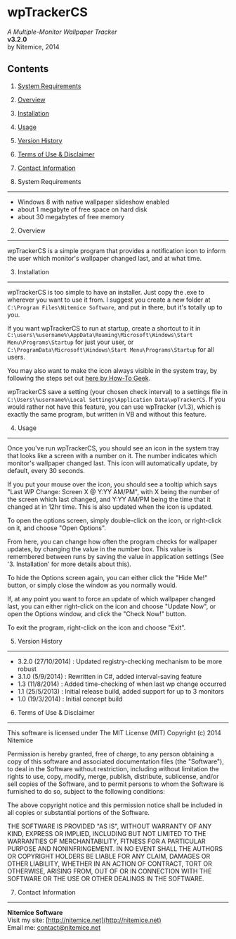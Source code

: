 ﻿wpTrackerCS
=====================================
*A Multiple-Monitor Wallpaper Tracker*  
**v3.2.0**  
by Nitemice, 2014  
  
Contents 
--------

1. [System Requirements](#1-system-requirements)
2. [Overview](#2-overview)
3. [Installation](#3-installation)
4. [Usage](#4-usage)
5. [Version History](#5-version-history)
6. [Terms of Use & Disclaimer](#6-terms-of-use-disclaimer)
7. [Contact Information](#7-contact-information)


1. System Requirements
----------------------

- Windows 8 with native wallpaper slideshow enabled
- about 1 megabyte of free space on hard disk  
- about 30 megabytes of free memory

2. Overview
-----------

wpTrackerCS is a simple program that provides a notification icon to inform the user which monitor's wallpaper changed last, and at what time. 

3. Installation
---------------

wpTrackerCS is too simple to have an installer. Just copy the .exe to wherever you want to use it from. I suggest you create a new folder at `C:\Program Files\Nitemice Software`, and put in there, but it's totally up to you.

If you want wpTrackerCS to run at startup, create a shortcut to it in `C:\users\%username%\AppData\Roaming\Microsoft\Windows\Start Menu\Programs\Startup` for just your user, or `C:\ProgramData\Microsoft\Windows\Start Menu\Programs\Startup` for all users.

You may also want to make the icon always visible in the system tray, by following the steps set out [here by How-To Geek](http://www.howtogeek.com/75510/beginner-how-to-customize-and-tweak-your-system-tray-icons-in-windows-7/).

wpTrackerCS save a setting (your chosen check interval) to a settings file in `C:\Users\%username%\Local Settings\Application Data\wpTrackerCS`. If you would rather not have this feature, you can use wpTracker (v1.3), which is exactly the same program, but written in VB and without this feature.

4. Usage
--------

Once you've run wpTrackerCS, you should see an icon in the system tray that looks like a screen with a number on it. The number indicates which monitor's wallpaper changed last. This icon will automatically update, by default, every 30 seconds.

If you put your mouse over the icon, you should see a tooltip which says "Last WP Change: Screen X @ Y:YY AM/PM", with X being the number of the screen which last changed, and Y:YY AM/PM being the time that it changed at in 12hr time. This is also updated when the icon is updated.

To open the options screen, simply double-click on the icon, or right-click on it, and choose "Open Options". 

From here, you can change how often the program checks for wallpaper updates, by changing the value in the number box. This value is remembered between runs by saving the value in application settings (See '3. Installation' for more details about this).

To hide the Options screen again, you can either click the "Hide Me!" button, or simply close the window as you normally would. 

If, at any point you want to force an update of which wallpaper changed last, you can either right-click on the icon and choose "Update Now", or open the Options window, and click the "Check Now!" button.

To exit the program, right-click on the icon and choose "Exit".

5. Version History
------------------
  
* 3.2.0 (27/10/2014) : Updated registry-checking mechanism to be more robust  
* 3.1.0 (5/9/2014) : Rewritten in C#, added interval-saving feature  
* 1.3 (11/8/2014) : Added time-checking of when last wp change occurred  
* 1.1 (25/5/2013) : Initial release build, added support for up to 3 monitors  
* 1.0 (19/3/2014) : Initial concept build  

6. Terms of Use & Disclaimer
----------------------------
  
This software is licensed under The MIT License (MIT)
Copyright (c) 2014 Nitemice

Permission is hereby granted, free of charge, to any person obtaining a copy of this software and associated documentation files (the "Software"), to deal in the	Software without restriction, including without limitation the rights to use,	copy, modify, merge, publish, distribute, sublicense, and/or sell copies of the	Software, and to permit persons to whom the Software is furnished to do so,	subject to the following conditions:

The above copyright notice and this permission notice shall be included in all copies or substantial portions of the Software.

THE SOFTWARE IS PROVIDED "AS IS", WITHOUT WARRANTY OF ANY KIND, EXPRESS OR IMPLIED, INCLUDING BUT NOT LIMITED TO THE WARRANTIES OF MERCHANTABILITY,	FITNESS FOR A PARTICULAR PURPOSE AND NONINFRINGEMENT. IN NO EVENT SHALL THE AUTHORS OR COPYRIGHT HOLDERS BE LIABLE FOR ANY CLAIM, DAMAGES OR OTHER LIABILITY,	WHETHER IN AN ACTION OF CONTRACT, TORT OR OTHERWISE, ARISING FROM, OUT OF OR IN CONNECTION WITH THE SOFTWARE OR THE USE OR OTHER DEALINGS IN THE SOFTWARE.
  
7. Contact Information
----------------------
**Nitemice Software**  
  Visit my site: [http://nitemice.net](http://nitemice.net)  
  Email me: contact@nitemice.net  